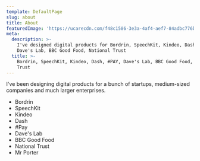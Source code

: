 ```yaml
---
template: DefaultPage
slug: about
title: About
featuredImage: 'https://ucarecdn.com/f48c1586-3e3a-4af4-aef7-84adbc776b52/'
meta:
  description: >-
    I've designed digital products for Bordrin, SpeechKit, Kindeo, Dash, #PAY,
    Dave's Lab, BBC Good Food, National Trust
  title: >-
    Bordrin, SpeechKit, Kindeo, Dash, #PAY, Dave's Lab, BBC Good Food, National
    Trust
---
```

I've been designing digital products for a bunch of startups, medium-sized companies and much larger enterprises.

* Bordrin
* SpeechKit
* Kindeo
* Dash
* \#Pay
* Dave's Lab
* BBC Good Food
* National Trust
* Mr Porter
